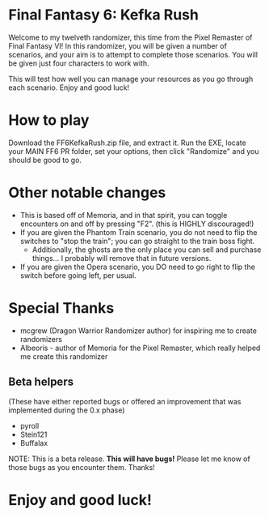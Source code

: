 # Final Fantasy 6:  Kefka Rush
Welcome to my twelveth randomizer, this time from the Pixel Remaster of Final Fantasy VI!  In this randomizer, you will be given a number of scenarios, and your aim is to attempt to complete those scenarios.  You will be given just four characters to work with.

This will test how well you can manage your resources as you go through each scenario.  Enjoy and good luck!

# How to play
Download the FF6KefkaRush.zip file, and extract it.  Run the EXE, locate your MAIN FF6 PR folder, set your options, then click "Randomize" and you should be good to go.

# Other notable changes
- This is based off of Memoria, and in that spirit, you can toggle encounters on and off by pressing "F2". (this is HIGHLY discouraged!)
- If you are given the Phantom Train scenario, you do not need to flip the switches to "stop the train"; you can go straight to the train boss fight.
  - Additionally, the ghosts are the only place you can sell and purchase things... I probably will remove that in future versions.
- If you are given the Opera scenario, you DO need to go right to flip the switch before going left, per usual.

# Special Thanks
- mcgrew (Dragon Warrior Randomizer author) for inspiring me to create randomizers
- Albeoris - author of Memoria for the Pixel Remaster, which really helped me create this randomizer
## Beta helpers
(These have either reported bugs or offered an improvement that was implemented during the 0.x phase)
- pyroll
- Stein121
- Buffalax

NOTE:  This is a beta release.  **This will have bugs!**  Please let me know of those bugs as you encounter them.  Thanks!

# Enjoy and good luck!
